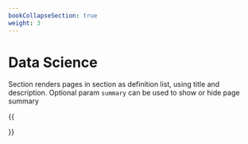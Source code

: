 ```yaml
---
bookCollapseSection: true
weight: 3
---
```


# Data Science

Section renders pages in section as definition list, using title and description. Optional param `summary` can be used to show or hide page summary


{{<section summary >}}
